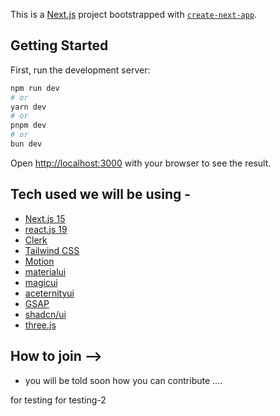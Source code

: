 This is a [Next.js](https://nextjs.org) project bootstrapped with [`create-next-app`](https://nextjs.org/docs/app/api-reference/cli/create-next-app).

## Getting Started

First, run the development server:

```bash
npm run dev
# or
yarn dev
# or
pnpm dev
# or
bun dev
```

Open [http://localhost:3000](http://localhost:3000) with your browser to see the result.

<!-- adding tech stack used heading and their links name  -->

## Tech used we will be using - 

- [Next.js 15](https://nextjs.org)
- [react.js 19](https://react.dev/)
- [Clerk](https://clerk.dev)
- [Tailwind CSS](https://tailwindcss.com)
- [Motion](https://motion.dev)
- [materialui](https://mui.com/material-ui/)
- [magicui](https://magicui.design/)
- [aceternityui](https://ui.aceternity.com/)
- [GSAP](https://gsap.com)
- [shadcn/ui](https://ui.shadcn.com/)
- [three.js](https://threejs.org/)


## How to join --> 
- you will be told soon how you can contribute ....


for testing
for testing-2
